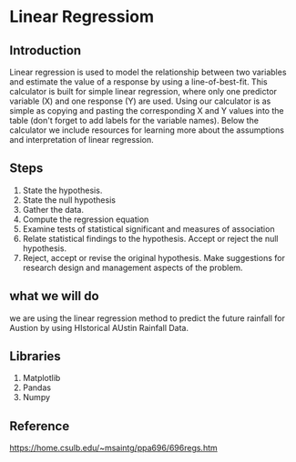 # Linear Regressiom #

## Introduction ##

Linear regression is used to model the relationship between two variables and estimate the value of a response by using a line-of-best-fit. This calculator is built for simple linear regression, where only one predictor variable (X) and one response (Y) are used. Using our calculator is as simple as copying and pasting the corresponding X and Y values into the table (don't forget to add labels for the variable names). Below the calculator we include resources for learning more about the assumptions and interpretation of linear regression.

## Steps ##
1. State the hypothesis. 
2. State the null hypothesis 
3. Gather the data. 
4. Compute the regression equation 
5. Examine tests of statistical significant and measures of association 
6. Relate statistical findings to the hypothesis. Accept or reject the null hypothesis. 
7. Reject, accept or revise the original hypothesis. Make suggestions for research design and management aspects of the problem.

## what we will do ##

we are using the linear regression method to predict the future rainfall for Austion by using HIstorical AUstin Rainfall Data.

## Libraries ##
1. Matplotlib
2. Pandas
3. Numpy

## Reference ##

https://home.csulb.edu/~msaintg/ppa696/696regs.htm
